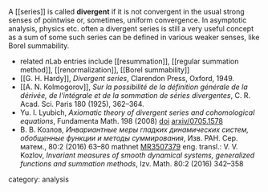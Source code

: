 A [[series]] is called __divergent__ if it is not convergent in the usual strong senses of pointwise or, sometimes, uniform convergence. In asymptotic analysis, physics etc. often a divergent series is still a very useful concept as a sum of some such series can be defined in various weaker senses, like Borel summability.

* related $n$Lab entries include [[resummation]], [[regular summation method]], [[renormalization]], [[Borel summability]]
* [[G. H. Hardy]], _Divergent series_, Clarendon Press, Oxford, 1949.
* [[A. N. Kolmogorov]], _Sur la possibilité de la définition générale de la dérivée, de l'intégrale et de la sommation de séries divergentes_, C. R. Acad. Sci. Paris 180 (1925), 362–364.
* Yu. I. Lyubich, _Axiomatic theory of divergent series and cohomological equations_, Fundamenta Math. 198 (2008) [doi](https://dx.doi.org/10.4064/fm198-3-5)
[arxiv/0705.1578](https://arxiv.org/abs/0705.1578)
* В. В. Козлов, _Инвариантные меры гладких динамических систем, обобщенные функции и методы суммирования_, Изв. РАН. Сер. матем., 80:2 (2016) 63–80  mathnet  [MR3507379](http://www.ams.org/mathscinet-getitem?mr=3507379) eng. transl.: V. V. Kozlov, _Invariant measures of smooth dynamical systems, generalized functions and summation methods_, Izv. Math. 80:2 (2016) 342–358

category: analysis